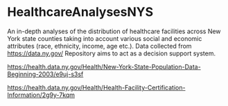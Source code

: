 # HealthcareAnalysesNYS
An in-depth analyses of the distribution of healthcare facilities across New York state counties taking into account various social and economic attributes (race, ethnicity, income, age etc.). Data collected from https://data.ny.gov/ Repository aims to act as a decision support system. 

https://health.data.ny.gov/Health/New-York-State-Population-Data-Beginning-2003/e9uj-s3sf

https://health.data.ny.gov/Health/Health-Facility-Certification-Information/2g9y-7kqm
